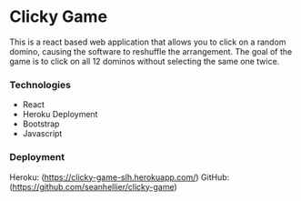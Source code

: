 # Clicky Game

This is a react based web application that allows you to click on a random domino, causing the software to reshuffle the arrangement. The goal of the game is to click on all 12 dominos without selecting the same one twice.

### Technologies 
* React
* Heroku Deployment
* Bootstrap
* Javascript

### Deployment

Heroku:  (https://clicky-game-slh.herokuapp.com/)
GitHub:  (https://github.com/seanhellier/clicky-game)
